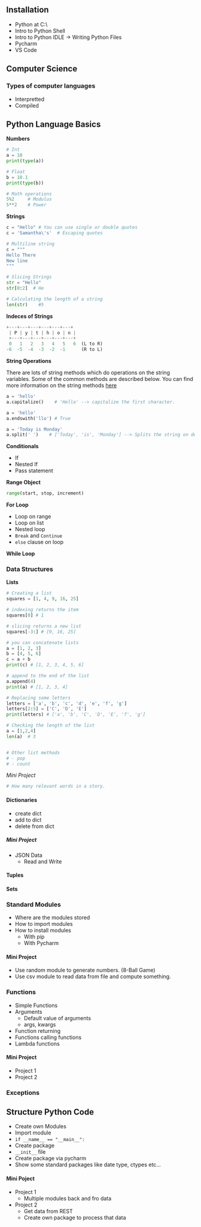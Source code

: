 ## Installation
- Python at C:\
- Intro to Python Shell
- Intro to Python IDLE -> Writing Python Files
- Pycharm
- VS Code

## Computer Science
### Types of computer languages
- Interpretted
- Compiled

## Python Language Basics

**Numbers**

```python
# Int
a = 10
print(type(a))

# Float
b = 10.1
print(type(b))

# Math operations
5%2     # Modulus
5**2    # Power
```

**Strings**

```python
c = "Hello" # You can use single or double quotes
c = 'Samantha\'s'  # Escaping quotes

# Multiline string
c = """
Hello There
New line
"""

# Slicing Strings
str = "Hello"
str[0:2]  # He

# Calculating the length of a string
len(str)    #5
```

**Indeces of Strings**
```python
+---+---+---+---+---+---+
 | P | y | t | h | o | n |
 +---+---+---+---+---+---+
 0   1   2   3   4   5   6  (L to R)
-6  -5  -4  -3  -2  -1      (R to L)
```

**String Operations**

There are lots of string methods which do operations on the string variables. Some of the common methods are described below.
You can find more information on the string methods [here](https://docs.python.org/3.7/library/stdtypes.html#string-methods)

```python
a = 'hello'
a.capitalize()    # 'Hello' --> capitalize the first character.

a = 'hello'
a.endswith('llo') # True

a = 'Today is Monday'
a.split(' ')    # ['Today', 'is', 'Monday'] --> Splits the string on delimeter.
```

**Conditionals**
- If
- Nested If
- Pass statement

**Range Object**

```python
range(start, stop, increment)
```

**For Loop**

- Loop on range
- Loop on list
- Nested loop
- `Break` and `Continue`
- `else` clause on loop

**While Loop**

### Data Structures

**Lists**

```python
# Creating a list
squares = [1, 4, 9, 16, 25]

# indexing returns the item
squares[0] # 1

# slicing returns a new list
squares[-3:] # [9, 16, 25]

# you can concatenate lists
a = [1, 2, 3]
b = [4, 5, 6]
c = a + b
print(c) # [1, 2, 3, 4, 5, 6]

# append to the end of the list
a.append(4)
print(a) # [1, 2, 3, 4]

# Replacing some letters
letters = ['a', 'b', 'c', 'd', 'e', 'f', 'g']
letters[2:5] = ['C', 'D', 'E']
print(letters) # ['a', 'b', 'C', 'D', 'E', 'f', 'g']

# Checking the length of the list
a = [1,2,4]
len(a)  # 3


# Other list methods
# - pop
# - count
```

*Mini Project*

```python
# How many relevant words in a story.
```

#### Dictionaries
- create dict
- add to dict
- delete from dict


##### Mini Project
- JSON Data
  - Read and Write

#### Tuples
#### Sets

### Standard Modules
- Where are the modules stored
- How to import modules
- How to install modules
  - With pip
  - With Pycharm

#### Mini Project
- Use random module to generate numbers. (8-Ball Game)
- Use csv module to read data from file and compute something.

### Functions
- Simple Functions
- Arguments
  - Default value of arguments
  - args, kwargs
- Function returning
- Functions calling functions
- Lambda functions

#### Mini Project
- Project 1
- Project 2

### Exceptions

## Structure Python Code
- Create own Modules
- Import module
- `if __name__ == "__main__":`
- Create package
- `__init__` file
- Create package via pycharm
- Show some standard packages like date type, ctypes etc...

#### Mini Poject
- Project 1
  - Multiple modules back and fro data
- Project 2
  - Get data from REST
  - Create own package to process that data